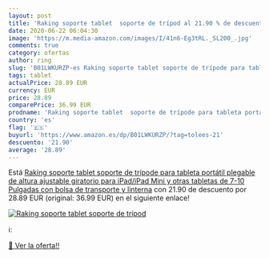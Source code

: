 ```yaml
---
layout: post
title: 'Raking soporte tablet  soporte de trípod al 21.90 % de descuento'
date: 2020-06-22 06:04:30
image: 'https://m.media-amazon.com/images/I/41n6-Eg3tRL._SL200_.jpg'
comments: true
category: ofertas
author: ring
slug: 'B01LWKURZP-es Raking soporte tablet soporte de trípode para tableta...'
tags: tablet
actualPrice: 28.89 EUR
currency: EUR
price: 28.89
comparePrice: 36.99 EUR
prodname: 'Raking soporte tablet  soporte de trípode para tableta portátil plegable de altura ajustable giratorio para iPad/iPad Mini y otras tabletas de 7-10 Pulgadas  con bolsa de transporte y linterna'
country: 'es'
flag: '🇪🇸'
buyurl: 'https://www.amazon.es/dp/B01LWKURZP/?tag=tolees-21'
descuento: '21.90'
average: '28.89'
---
```


Está [Raking soporte tablet  soporte de trípode para tableta portátil plegable de altura ajustable giratorio para iPad/iPad Mini y otras tabletas de 7-10 Pulgadas  con bolsa de transporte y linterna](https://www.amazon.es/dp/B01LWKURZP/?tag=tolees-21) con 21.90 de descuento por 28.89 EUR (original: 36.99 EUR) en el siguiente enlace!

[![Raking soporte tablet  soporte de trípod](https://m.media-amazon.com/images/I/41n6-Eg3tRL._SL200_.jpg)](https://www.amazon.es/dp/B01LWKURZP/?tag=tolees-21)

ℹ️:


[🛒 Ver la oferta!!](https://www.amazon.es/dp/B01LWKURZP/?tag=tolees-21)
